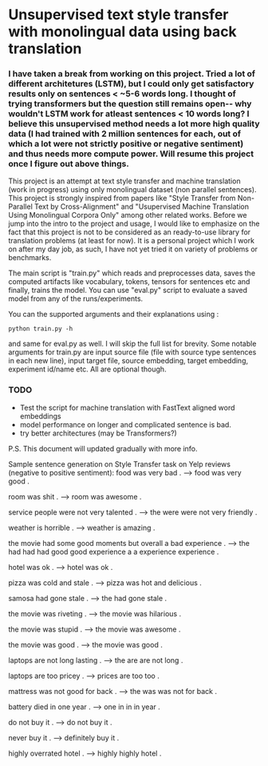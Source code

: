 # Unsupervised text style transfer with monolingual data using back translation

### I have taken a break from working on this project. Tried a lot of different architetures (LSTM), but I could only get satisfactory results only on sentences < ~5-6 words long. I thought of trying transformers but the question still remains open-- why wouldn't LSTM work for atleast sentences < 10 words long? I believe this unsupervised method needs a lot more high quality data (I had trained with 2 million sentences for each, out of which a lot were not strictly positive or negative sentiment) and thus needs more compute power. Will resume this project once I figure out above things.

This project is an attempt at text style transfer and machine translation (work in progress) using only monolingual dataset (non parallel sentences). This project is strongly inspired from papers like "Style Transfer from Non-Parallel Text by Cross-Alignment" and "Usupervised Machine Translation Using Monolingual Corpora Only" among other related works. Before we jump into the intro to the project and usage, I would like to emphasize on the fact that this project is not to be considered as an ready-to-use library for translation problems (at least for now). It is a personal project which I work on after my day job, as such, I have not yet tried it on variety of problems or benchmarks.

The main script is "train.py" which reads and preprocesses data, saves the computed artifacts like vocabulary, tokens, tensors for sentences etc and finally, trains the model. You can use "eval.py" script to evaluate a saved model from any of the runs/experiments.

You can the supported arguments and their explanations using :
```
python train.py -h
```

and same for eval.py as well. I will skip the full list for brevity. Some notable arguments for train.py are input source file (file with source type sentences in each new line), input target file, source embedding, target embedding, experiment id/name etc. All are optional though.

### TODO
* Test the script for machine translation with FastText aligned word embeddings
* model performance on longer and complicated sentence is bad.
* try better architectures (may be Transformers?)

P.S. This document will updated gradually with more info.


Sample sentence generation on Style Transfer task on Yelp reviews (negative to positive sentiment):
 food was very bad . --> food was very good .

 room was shit . --> room was awesome .

 service people were not very talented . --> the were were not very friendly .

 weather is horrible . --> weather is amazing .

 the movie had some good moments but overall a bad experience . --> the had had had good good experience a a experience experience .

 hotel was ok . --> hotel was ok .

 pizza was cold and stale . --> pizza was hot and delicious .

 samosa had gone stale . --> the had gone stale .

 the movie was riveting . --> the movie was hilarious .

 the movie was stupid . --> the movie was awesome .

 the movie was good . --> the movie was good .

 laptops are not long lasting . --> the are are not long .

 laptops are too pricey . --> prices are too too .

 mattress was not good for back . --> the was was not for back .

 battery died in one year . --> one in in in year .

 do not buy it . --> do not buy it .

 never buy it . --> definitely buy it .

 highly overrated hotel . --> highly highly hotel .
